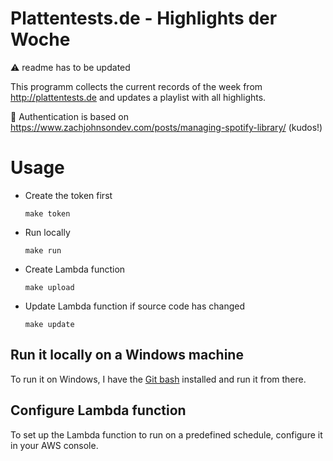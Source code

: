 # Plattentests.de - Highlights der Woche

:warning: readme has to be updated

This programm collects the current records of the week from http://plattentests.de and updates a playlist with all highlights.

🙏 Authentication is based on https://www.zachjohnsondev.com/posts/managing-spotify-library/ (kudos!)

# Usage

- Create the token first
  ```
  make token
  ```

- Run locally
  ```
  make run
  ```

- Create Lambda function
  ```
  make upload
  ```

- Update Lambda function if source code has changed
  ```
  make update
  ```

## Run it locally on a Windows machine

To run it on Windows, I have the [Git bash](https://gitforwindows.org/) installed and run it from there. 


## Configure Lambda function
To set up the Lambda function to run on a predefined schedule, configure it in your AWS console.
